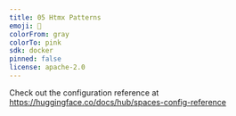 ```yaml
---
title: 05 Htmx Patterns
emoji: 🐠
colorFrom: gray
colorTo: pink
sdk: docker
pinned: false
license: apache-2.0
---
```


Check out the configuration reference at https://huggingface.co/docs/hub/spaces-config-reference

